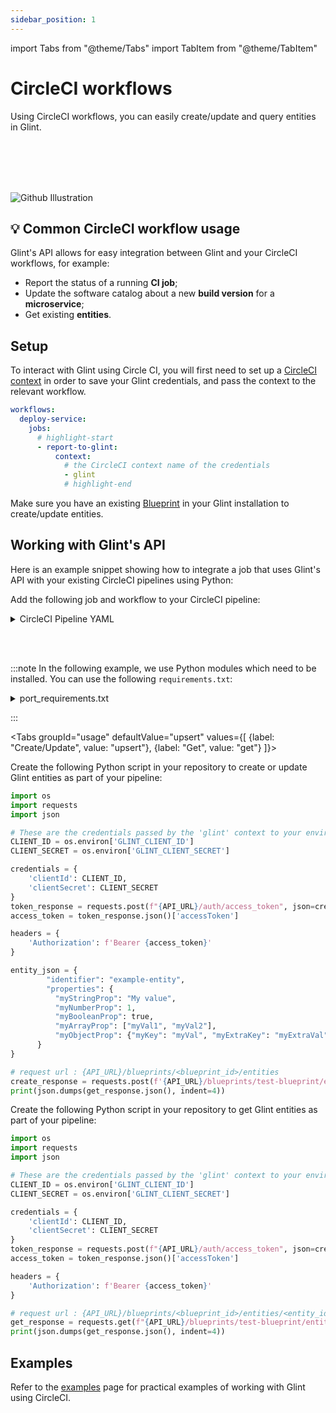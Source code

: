```yaml
---
sidebar_position: 1
---
```


import Tabs from "@theme/Tabs"
import TabItem from "@theme/TabItem"

# CircleCI workflows

Using CircleCI workflows, you can easily create/update and query entities in Glint.

<br></br>
<br></br>

![Github Illustration](/img/build-your-software-catalog/sync-data-to-catalog/circleci/circleci-illustration.jpg)

## 💡 Common CircleCI workflow usage

Glint's API allows for easy integration between Glint and your CircleCI workflows, for example:

- Report the status of a running **CI job**;
- Update the software catalog about a new **build version** for a **microservice**;
- Get existing **entities**.

## Setup

To interact with Glint using Circle CI, you will first need to set up a [CircleCI context](https://circleci.com/docs/contexts/) in order to save your Glint credentials, and pass the context to the relevant workflow.

```yaml showLineNumbers
workflows:
  deploy-service:
    jobs:
      # highlight-start
      - report-to-glint:
          context:
            # the CircleCI context name of the credentials
            - glint
            # highlight-end
```

Make sure you have an existing [Blueprint](/build-your-software-catalog/customize-integrations/configure-data-model/setup-blueprint/setup-blueprint.md) in your Glint installation to create/update entities.

## Working with Glint's API

Here is an example snippet showing how to integrate a job that uses Glint's API with your existing CircleCI pipelines using Python:

Add the following job and workflow to your CircleCI pipeline:

<details>
  <summary> CircleCI Pipeline YAML </summary>

```yaml showLineNumbers
  jobs:
  # ... other jobs
    report-to-glint:
      docker:
        - image: cimg/python:3.11
      environment:
        API_URL: https://api.useglint.io
      steps:
        - checkout
        - run: pip install -r port_requirements.txt
        - run: python get_port_entity.py

workflows:
  # ... other workflows
  deploy-production-service:
    jobs:
      # ... other jobs
      # highlight-start
      - report-to-glint:
        context:
          - glint
      # highlight-end

```

</details>

<br></br>

:::note
In the following example, we use Python modules which need to be installed. You can use the following `requirements.txt`:

<details>
  <summary> port_requirements.txt </summary>

```
requests>=2.28.2
```

</details>

:::

<Tabs groupId="usage" defaultValue="upsert" values={[
{label: "Create/Update", value: "upsert"},
{label: "Get", value: "get"}
]}>

<TabItem value="upsert">

Create the following Python script in your repository to create or update Glint entities as part of your pipeline:

```python showLineNumbers
import os
import requests
import json

# These are the credentials passed by the 'glint' context to your environment variables
CLIENT_ID = os.environ['GLINT_CLIENT_ID']
CLIENT_SECRET = os.environ['GLINT_CLIENT_SECRET']

credentials = {
    'clientId': CLIENT_ID,
    'clientSecret': CLIENT_SECRET
}
token_response = requests.post(f"{API_URL}/auth/access_token", json=credentials)
access_token = token_response.json()['accessToken']

headers = {
	'Authorization': f'Bearer {access_token}'
}

entity_json = {
        "identifier": "example-entity",
        "properties": {
          "myStringProp": "My value",
          "myNumberProp": 1,
          "myBooleanProp": true,
          "myArrayProp": ["myVal1", "myVal2"],
          "myObjectProp": {"myKey": "myVal", "myExtraKey": "myExtraVal"}
      }
}

# request url : {API_URL}/blueprints/<blueprint_id>/entities
create_response = requests.post(f'{API_URL}/blueprints/test-blueprint/entities?upsert=true', json=entity_json, headers=headers)
print(json.dumps(get_response.json(), indent=4))
```

</TabItem>
<TabItem value="get">

Create the following Python script in your repository to get Glint entities as part of your pipeline:

```python showLineNumbers
import os
import requests
import json

# These are the credentials passed by the 'glint' context to your environment variables
CLIENT_ID = os.environ['GLINT_CLIENT_ID']
CLIENT_SECRET = os.environ['GLINT_CLIENT_SECRET']

credentials = {
    'clientId': CLIENT_ID,
    'clientSecret': CLIENT_SECRET
}
token_response = requests.post(f"{API_URL}/auth/access_token", json=credentials)
access_token = token_response.json()['accessToken']

headers = {
	'Authorization': f'Bearer {access_token}'
}

# request url : {API_URL}/blueprints/<blueprint_id>/entities/<entity_id>
get_response = requests.get(f"{API_URL}/blueprints/test-blueprint/entities/test-entity", headers=headers)
print(json.dumps(get_response.json(), indent=4))
```

</TabItem>
</Tabs>

## Examples

Refer to the [examples](./examples.md) page for practical examples of working with Glint using CircleCI.
